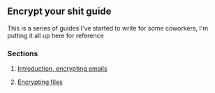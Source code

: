 
## Encrypt your shit guide

This is a series of guides I've started to write for some coworkers, I'm putting
it all up here for reference

### Sections

1. [Introduction, encrypting emails](email.md)

2. [Encrypting files](files.md)
